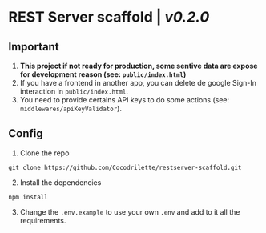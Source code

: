 # REST Server scaffold | *v0.2.0*

## **Important**

1. **This project if not ready for production, some sentive data are expose for development reason (see: `public/index.html`)** 
2. If you have a frontend in another app, you can delete de google Sign-In interaction in `public/index.html`.
3. You need to provide certains API keys to do some actions (see: `middlewares/apiKeyValidator`).

## Config

1. Clone the repo
```
git clone https://github.com/Cocodrilette/restserver-scaffold.git
```

2. Install the dependencies
```
npm install
```

3. Change the `.env.example` to use your own `.env` and add to it all the requirements.